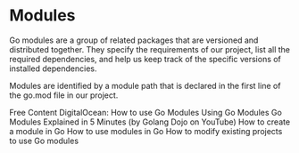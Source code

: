 # Modules

Go modules are a group of related packages that are versioned and distributed together. They specify the requirements of our project, list all the required dependencies, and help us keep track of the specific versions of installed dependencies.  

Modules are identified by a module path that is declared in the first line of the go.mod file in our project.  

<ResourceGroupTitle>Free Content</ResourceGroupTitle>
<BadgeLink badgeText='Read' href='https://www.digitalocean.com/community/tutorials/how-to-use-go-modules'>DigitalOcean: How to use Go Modules</BadgeLink>
<BadgeLink badgeText='Read' href='https://go.dev/blog/using-go-modules'>Using Go Modules</BadgeLink>
<BadgeLink badgeText='Watch' href='https://youtu.be/7xSxIwWJ9R4'>Go Modules Explained in 5 Minutes (by Golang Dojo on YouTube)</BadgeLink>
<BadgeLink colorScheme='yellow' badgeText='Read' href='https://go.dev/doc/tutorial/create-module'>How to create a module in Go</BadgeLink>
<BadgeLink colorScheme='yellow' badgeText='Read' href='https://go.dev/blog/using-go-modules'>How to use modules in Go</BadgeLink>
<BadgeLink colorScheme='yellow' badgeText='Read' href='https://jfrog.com/blog/converting-projects-for-go-modules/'>How to modify existing projects to use Go modules</BadgeLink>
